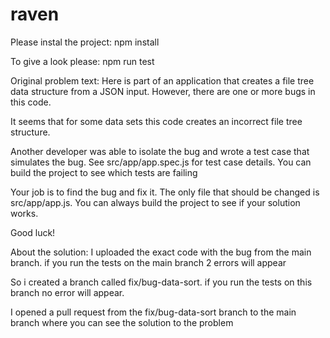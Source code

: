 # raven

Please instal the project: npm install

To give a look please: npm run test

Original problem text:
  Here is part of an application that creates a file tree data structure from a JSON input. However, there are one or more bugs in this code.

  It seems that for some data sets this code creates an incorrect file tree structure.

  Another developer was able to isolate the bug and wrote a test case that simulates the bug. See src/app/app.spec.js for test case details. You can build the project to see which tests are failing

  Your job is to find the bug and fix it. The only file that should be changed is src/app/app.js. You can always build the project to see if your solution works.

  Good luck!

About the solution:
  I uploaded the exact code with the bug from the main branch.
  if you run the tests on the main branch 2 errors will appear

  So i created a branch called fix/bug-data-sort.
  if you run the tests on this branch no error will appear.

  I opened a pull request from the fix/bug-data-sort branch to the main branch where you can see the solution to the problem
